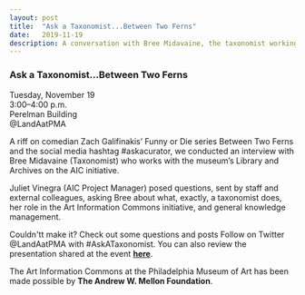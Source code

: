 ```yaml
---
layout: post 
title:  "Ask a Taxonomist...Between Two Ferns"
date:   2019-11-19
description: A conversation with Bree Midavaine, the taxonomist working on the museum’s Art Information Commons (AIC) initiative. This event was styled after the comedic Funny or Die series, but with the substance of #AskACurator.
---
```


### Ask a Taxonomist...Between Two Ferns

Tuesday, November 19<br>
3:00–4:00 p.m.<br>
Perelman Building<br>
@LandAatPMA

A riff on comedian Zach Galifinakis’ Funny or Die series Between Two Ferns and the social media hashtag #askacurator, we conducted an interview with Bree Midavaine (Taxonomist) who works with the museum’s Library and Archives on the AIC initiative. 

Juliet Vinegra (AIC Project Manager) posed questions, sent by staff and external colleagues, asking Bree about what, exactly, a taxonomist does, her role in the Art Information Commons initiative, and general knowledge management. 

Couldn'tt make it? Check out some questions and posts Follow on Twitter @LandAatPMA with #AskATaxonomist. You can also review the presentation shared at the event <b><a href="/uploads/Ask a Taxonomist 11-19-19.pdf">here</a></b>.

The Art Information Commons at the Philadelphia Museum of Art has been made possible by <b>The Andrew W. Mellon Foundation</b>.

